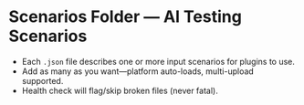# Scenarios Folder — AI Testing Scenarios

- Each `.json` file describes one or more input scenarios for plugins to use.
- Add as many as you want—platform auto-loads, multi-upload supported.
- Health check will flag/skip broken files (never fatal).
